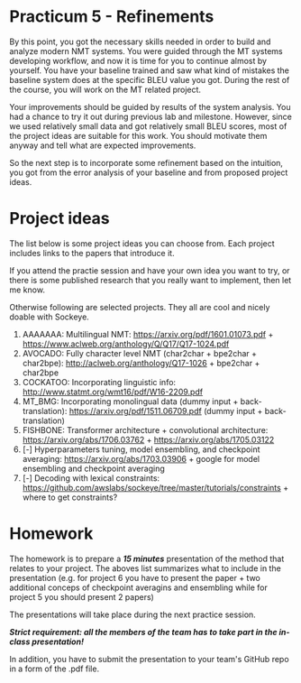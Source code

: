 # Practicum 5 - Refinements

By this point, you got the necessary skills needed in order to build and analyze modern
NMT systems. You were guided through the MT systems developing workflow,
and now it is time for you to continue almost by yourself. You have your baseline
trained and saw what kind of mistakes the baseline system does at the specific BLEU value you got.
During the rest of the course, you will work on the MT related project.

Your improvements should be guided by
results of the system analysis. You had a chance to try it out during previous lab
and milestone. However, since we used relatively small data and got relatively small BLEU scores,
most of the project ideas are suitable for this work. You should motivate them anyway and tell what are expected
improvements.

So the next step is to incorporate some refinement based
on the intuition, you got from the error analysis of your baseline and from proposed project ideas.


# Project ideas
The list below is some project ideas you can choose from.
Each project includes links to the papers that introduce it.


If you attend the practie session and have your own idea you want to try, or there is some published research that you really want to implement, then let me know.

Otherwise following are selected projects. They all are cool and nicely doable with Sockeye.

1. AAAAAAA: Multilingual NMT: https://arxiv.org/pdf/1601.01073.pdf + https://www.aclweb.org/anthology/Q/Q17/Q17-1024.pdf
2. AVOCADO: Fully character level NMT (char2char + bpe2char + char2bpe): http://aclweb.org/anthology/Q17-1026 + bpe2char + char2bpe
3. COCKATOO: Incorporating linguistic info: http://www.statmt.org/wmt16/pdf/W16-2209.pdf
4. MT_BMG: Incorporating monolingual data (dummy input + back-translation): https://arxiv.org/pdf/1511.06709.pdf (dummy input + back-translation)
5. FISHBONE: Transformer architecture + convolutional architecture: https://arxiv.org/abs/1706.03762 + https://arxiv.org/abs/1705.03122 
6. [-] Hyperparameters tuning, model ensembling, and checkpoint averaging: https://arxiv.org/abs/1703.03906 + google for model ensembling and checkpoint averaging
7. [-] Decoding with lexical constraints: https://github.com/awslabs/sockeye/tree/master/tutorials/constraints + where to get constraints?
 
# Homework
The homework is to prepare a ***15 minutes*** presentation of the method that relates to your project.
The aboves list summarizes what to include in the presentation (e.g. for project 6 you have to present the paper + two additional conceps of checkpoint averagins and ensembling while for project 5 you should present 2 papers)

The presentations will take place during the next practice session.

***Strict requirement: all the members of the team has to take part in the in-class presentation!***

In addition, you have to submit the presentation to your team's GitHub repo in a form of the .pdf file.
